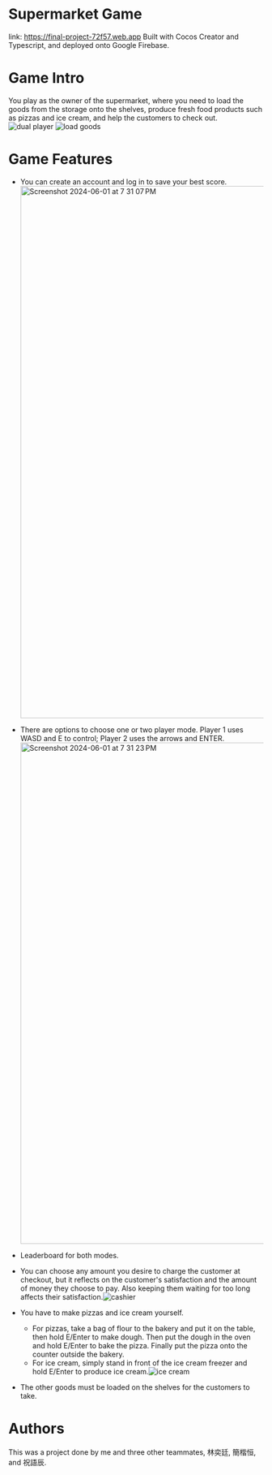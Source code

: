 # Supermarket Game
link: https://final-project-72f57.web.app
Built with Cocos Creator and Typescript, and deployed onto Google Firebase.

# Game Intro
You play as the owner of the supermarket, where you need to load the goods from the storage onto the shelves, produce fresh food products such as pizzas and ice cream, and help the customers to check out.
![dual player](https://github.com/ssuyung/supermarket-game/assets/39045469/7ce5eb2c-3998-45d2-8fd4-0036d99a5d97)
![load goods](https://github.com/ssuyung/supermarket-game/assets/39045469/cbd3f0c7-00c1-4e7b-a4f3-c56a5d98792a)

# Game Features
 - You can create an account and log in to save your best score. <img width="1049" alt="Screenshot 2024-06-01 at 7 31 07 PM" src="https://github.com/ssuyung/supermarket-game/assets/39045469/fd45a4a8-26c2-46f2-ba10-0fe5f9cc7047">

 - There are options to choose one or two player mode. Player 1 uses WASD and E to control; Player 2 uses the arrows and ENTER.<img width="988" alt="Screenshot 2024-06-01 at 7 31 23 PM" src="https://github.com/ssuyung/supermarket-game/assets/39045469/173763bb-aa62-4866-9a5d-e895bb05294e">

 - Leaderboard for both modes.
 - You can choose any amount you desire to charge the customer at checkout, but it reflects on the customer's satisfaction and the amount of money they choose to pay. Also keeping them waiting for too long affects their satisfaction.![cashier](https://github.com/ssuyung/supermarket-game/assets/39045469/b776ec53-8e04-4c92-8f03-0612985fc632)
 - You have to make pizzas and ice cream yourself.
     - For pizzas, take a bag of flour to the bakery and put it on the table, then hold E/Enter to make dough. Then put the dough in the oven and hold E/Enter to bake the pizza. Finally put the pizza onto the counter outside the bakery.
     - For ice cream, simply stand in front of the ice cream freezer and hold E/Enter to produce ice cream.![ice cream](https://github.com/ssuyung/supermarket-game/assets/39045469/509ed0de-4e11-4b8b-9919-912e0aa1a9ee)

 - The other goods must be loaded on the shelves for the customers to take.

# Authors
This was a project done by me and three other teammates, 林奕廷, 簡楷恒, and 祝語辰.
